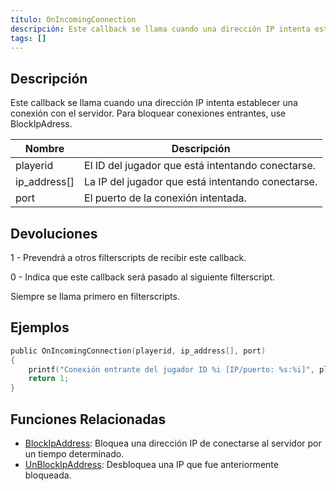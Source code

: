 ```yaml
---
título: OnIncomingConnection
descripción: Este callback se llama cuando una dirección IP intenta establecer una conexión con el servidor. 
tags: []
---
```


## Descripción

Este callback se llama cuando una dirección IP intenta establecer una conexión con el servidor. Para bloquear conexiones entrantes, use BlockIpAdress.

| Nombre       | Descripción                                        |
| ------------ | -------------------------------------------------- |
| playerid     | El ID del jugador que está intentando conectarse.  |
| ip_address[] | La IP del jugador que está intentando conectarse.  |
| port         | El puerto de la conexión intentada.                |

## Devoluciones

1 - Prevendrá a otros filterscripts de recibir este callback.

0 - Indica que este callback será pasado al siguiente filterscript.

Siempre se llama primero en filterscripts.

## Ejemplos

```c
public OnIncomingConnection(playerid, ip_address[], port)
{
    printf("Conexión entrante del jugador ID %i [IP/puerto: %s:%i]", playerid, ip_address, port);
    return 1;
}
```

## Funciones Relacionadas

- [BlockIpAddress](../functions/BlockIpAddress): Bloquea una dirección IP de conectarse al servidor por un tiempo determinado.
- [UnBlockIpAddress](../functions/UnBlockIpAddress): Desbloquea una IP que fue anteriormente bloqueada.
